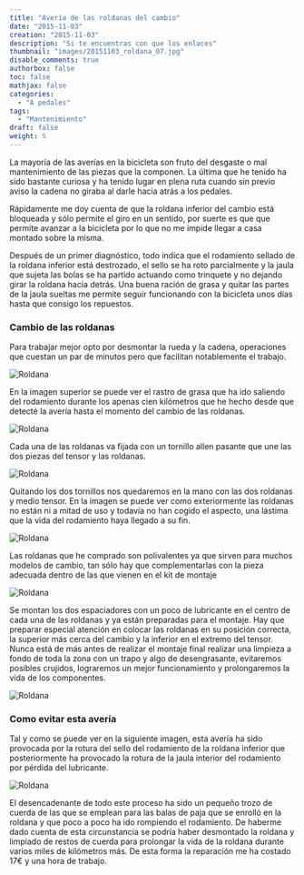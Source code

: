 ```yaml
---
title: "Avería de las roldanas del cambio"
date: "2015-11-03"
creation: "2015-11-03"
description: "Si te encuentras con que los enlaces"
thumbnail: "images/20151103_roldana_07.jpg"
disable_comments: true
authorbox: false
toc: false
mathjax: false
categories:
  - "A pedales"
tags:
  - "Mantenimiento"
draft: false
weight: 5
---
```

La mayoría de las averías en la bicicleta son fruto del desgaste o mal mantenimiento de las piezas que la componen. La última que he tenido ha sido bastante curiosa y ha tenido lugar en plena ruta cuando sin previo aviso la cadena no giraba al darle hacia atrás a los pedales.

Rápidamente me doy cuenta de que la roldana inferior del cambio está bloqueada y sólo permite el giro en un sentido, por suerte es que que permite avanzar a la bicicleta por lo que no me impide llegar a casa montado sobre la misma.

Después de un primer diagnóstico, todo indica que el rodamiento sellado de la roldana inferior está destrozado, el sello se ha roto parcialmente y la jaula que sujeta las bolas se ha partido actuando como trinquete y no dejando girar la roldana hacia detrás. Una buena ración de grasa y quitar las partes de la jaula sueltas me permite seguir funcionando con la bicicleta unos días hasta que consigo los repuestos.

### Cambio de las roldanas
Para trabajar mejor opto por desmontar la rueda y la cadena, operaciones que cuestan un par de minutos pero que facilitan notablemente el trabajo.


![Roldana][1]

En la imagen superior se puede ver el rastro de grasa que ha ido saliendo del rodamiento durante los apenas cien kilómetros que he hecho desde que detecté la avería hasta el momento del cambio de las roldanas.

![Roldana][2]

Cada una de las roldanas va fijada con un tornillo allen pasante que une las dos piezas del tensor y las roldanas.

![Roldana][3]

Quitando los dos tornillos nos quedaremos en la mano con las dos roldanas y medio tensor. En la imagen se puede ver como exteriormente las roldanas no están ni a mitad de uso y todavía no han cogido el aspecto, una lástima que la vida del rodamiento haya llegado a su fin.

![Roldana][4]

Las roldanas que he comprado son polivalentes ya que sirven para muchos modelos de cambio, tan sólo hay que complementarlas con la pieza adecuada dentro de las que vienen en el kit de montaje

![Roldana][5]

Se montan los dos espaciadores con un poco de lubricante en el centro de cada una de las roldanas y ya están preparadas para el montaje. Hay que preparar especial atención en colocar las roldanas en su posición correcta, la superior más cerca del cambio y la inferior en el extremo del tensor. Nunca está de más antes de realizar el montaje final realizar una limpieza a fondo de toda la zona con un trapo y algo de desengrasante, evitaremos posibles crujidos, lograremos un mejor funcionamiento y prolongaremos la vida de los componentes.

![Roldana][6]

### Como evitar esta avería
Tal y como se puede ver en la siguiente imagen, esta avería ha sido provocada por la rotura del sello del rodamiento de la roldana inferior que posteriormente ha provocado la rotura de la jaula interior del rodamiento por pérdida del lubricante.

![Roldana][7]

El desencadenante de todo este proceso ha sido un pequeño trozo de cuerda de las que se emplean para las balas de paja que se enrolló en la roldana y que poco a poco ha ido rompiendo el rodamiento. De haberme dado cuenta de esta circunstancia se podría haber desmontado la roldana y limpiado de restos de cuerda para prolongar la vida de la roldana durante varios miles de kilómetros más. De esta forma la reparación me ha costado 17€ y una hora de trabajo.

[1]: /images/20151103_roldana_01.jpg
[2]: /images/20151103_roldana_02.jpg
[3]: /images/20151103_roldana_03.jpg
[4]: /images/20151103_roldana_04.jpg
[5]: /images/20151103_roldana_05.jpg
[6]: /images/20151103_roldana_06.jpg
[7]: /images/20151103_roldana_07.jpg